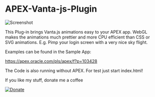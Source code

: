# APEX-Vanta-js-Plugin

![Screenshot](https://github.com/RonnyWeiss/APEX-Vanta-js-Plugin/blob/master/screenshot.gif?raw=true)

This Plug-in brings Vanta.js animations easy to your APEX app. WebGL makes the animations much prettier and more CPU efficient than CSS or SVG animations. E.g. Pimp your login screen with a very nice sky flight.


Examples can be found in the Sample App:

https://apex.oracle.com/pls/apex/f?p=103428

The Code is also running without APEX. For test just start index.html!

If you like my stuff, donate me a coffee

[![Donate](https://img.shields.io/badge/Donate-PayPal-green.svg)](https://www.paypal.me/RonnyW1)